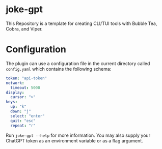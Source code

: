 # joke-gpt

This Repository is a template for creating CLI/TUI tools with Bubble Tea, Cobra, and Viper.

# Configuration

The plugin can use a configuration file in the current directory called `config.yaml` which contains the following schema:

```yaml
token: "api-token"
network:
  timeout: 5000
display:
  cursor: ">"
keys:
  up: "k"
  down: "j"
  select: "enter"
  quit: "esc"
  repeat: "r"
```

Run `joke-gpt --help` for more information. You may also supply your ChatGPT token as an environment variable or as a flag argument.
